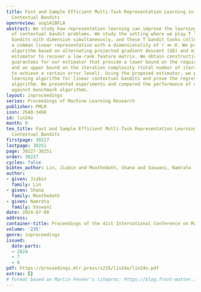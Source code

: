 ```yaml
---
title: Fast and Sample Efficient Multi-Task Representation Learning in Stochastic
  Contextual Bandits
openreview: uog14iBFLA
abstract: We study how representation learning can improve the learning efficiency
  of contextual bandit problems. We study the setting where we play T linear contextual
  bandits with dimension simultaneously, and these T bandit tasks collectively share
  a common linear representation with a dimensionality of r ≪ d. We present a new
  algorithm based on alternating projected gradient descent (GD) and minimization
  estimator to recover a low-rank feature matrix. We obtain constructive provable
  guarantees for our estimator that provide a lower bound on the required sample complexity
  and an upper bound on the iteration complexity (total number of iterations needed
  to achieve a certain error level). Using the proposed estimator, we present a multi-task
  learning algorithm for linear contextual bandits and prove the regret bound of our
  algorithm. We presented experiments and compared the performance of our algorithm
  against benchmark algorithms.
layout: inproceedings
series: Proceedings of Machine Learning Research
publisher: PMLR
issn: 2640-3498
id: lin24o
month: 0
tex_title: Fast and Sample Efficient Multi-Task Representation Learning in Stochastic
  Contextual Bandits
firstpage: 30227
lastpage: 30251
page: 30227-30251
order: 30227
cycles: false
bibtex_author: Lin, Jiabin and Moothedath, Shana and Vaswani, Namrata
author:
- given: Jiabin
  family: Lin
- given: Shana
  family: Moothedath
- given: Namrata
  family: Vaswani
date: 2024-07-08
address:
container-title: Proceedings of the 41st International Conference on Machine Learning
volume: '235'
genre: inproceedings
issued:
  date-parts:
  - 2024
  - 7
  - 8
pdf: https://proceedings.mlr.press/v235/lin24o/lin24o.pdf
extras: []
# Format based on Martin Fenner's citeproc: https://blog.front-matter.io/posts/citeproc-yaml-for-bibliographies/
---
```

